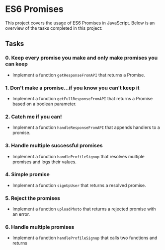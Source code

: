 # ES6 Promises

This project covers the usage of ES6 Promises in JavaScript. Below is an overview of the tasks completed in this project:

## Tasks

### 0. Keep every promise you make and only make promises you can keep
- Implement a function `getResponseFromAPI` that returns a Promise.

### 1. Don't make a promise...if you know you can't keep it
- Implement a function `getFullResponseFromAPI` that returns a Promise based on a boolean parameter.

### 2. Catch me if you can!
- Implement a function `handleResponseFromAPI` that appends handlers to a promise.

### 3. Handle multiple successful promises
- Implement a function `handleProfileSignup` that resolves multiple promises and logs their values.

### 4. Simple promise
- Implement a function `signUpUser` that returns a resolved promise.

### 5. Reject the promises
- Implement a function `uploadPhoto` that returns a rejected promise with an error.

### 6. Handle multiple promises
- Implement a function `handleProfileSignup` that calls two functions and returns
